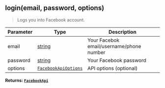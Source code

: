 ## login(email, password, options)
> Logs you into Facebook account.

| Parameter | Type | Description |
| --------- | ---- | ----------- |
| email | [string] | Your Facebok email/username/phone number |
| password | [string] | Your Facebook password |
| options | [`FacebookApiOptions`](FacebookApiOptions.md) | API options (optional) |

**Returns: [`FacebookApi`](FacebookApi.md)**

[string]: https://developer.mozilla.org/en-US/docs/Web/JavaScript/Reference/Global_Objects/String
